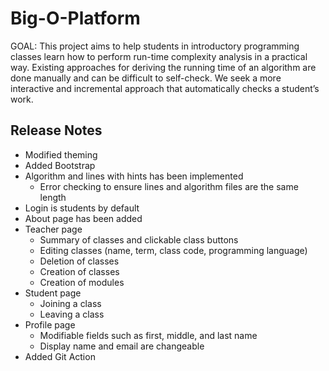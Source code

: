 # Big-O-Platform
GOAL: This project aims to help students in introductory programming classes learn how to perform run-time complexity analysis in a practical way. Existing approaches for deriving the running time of an algorithm are done manually and can be difficult to self-check. We seek a more interactive and incremental approach that automatically checks a student’s work.

## Release Notes
* Modified theming
* Added Bootstrap
* Algorithm and lines with hints has been implemented
  * Error checking to ensure lines and algorithm files are the same length
* Login is students by default
* About page has been added
* Teacher page
  * Summary of classes and clickable class buttons
  * Editing classes (name, term, class code, programming language)
  * Deletion of classes
  * Creation of classes
  * Creation of modules
* Student page
  * Joining a class
  * Leaving a class
* Profile page
  * Modifiable fields such as first, middle, and last name
  * Display name and email are changeable
* Added Git Action
